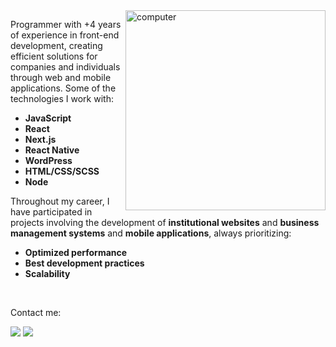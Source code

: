 <img src="https://raw.githubusercontent.com/MicaelliMedeiros/micaellimedeiros/master/image/computer-illustration.png" min-width="320px" max-width="320px" width="320px" align="right" alt="computer">

<p align="left">
Programmer with +4 years of experience in front-end development, creating efficient solutions for companies and individuals through web and mobile applications.
Some of the technologies I work with:

- **JavaScript**
- **React**
- **Next.js**
- **React Native**
- **WordPress**
- **HTML/CSS/SCSS**
- **Node**

Throughout my career, I have participated in projects involving the development of **institutional websites** and **business management systems** and **mobile applications**, always prioritizing:

- **Optimized performance**
- **Best development practices**
- **Scalability**
</p>

<br>

<p align="left">
  Contact me:
</p>

<p align="left">
  <a href="mailto:davidartagnan619@gmail.com" alt="Gmail">
  <img src="https://img.shields.io/badge/-Gmail-FF0000?style=flat-square&labelColor=FF0000&logo=gmail&logoColor=white&link=LINK-DO-SEU-EMAIL" /></a>

  <a href="https://www.linkedin.com/in/david-artagnan/" alt="Linkedin">
  <img src="https://img.shields.io/badge/-Linkedin-0e76a8?style=flat-square&logo=Linkedin&logoColor=white&link=LINK-DO-SEU-LINKEDIN" /></a>
</p>  
